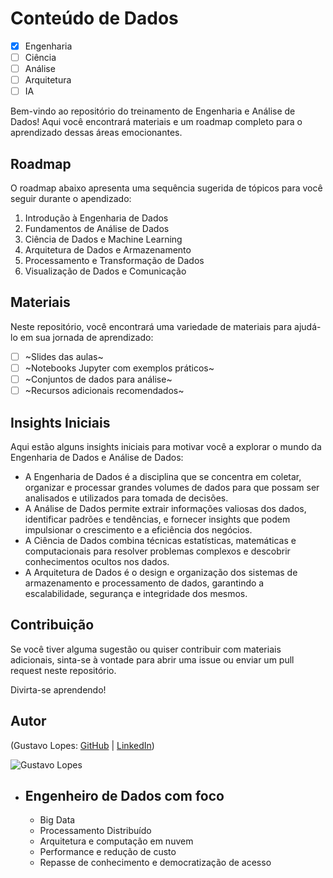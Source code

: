 # Conteúdo de Dados

- [x] Engenharia
- [ ] Ciência
- [ ] Análise
- [ ] Arquitetura
- [ ] IA

Bem-vindo ao repositório do treinamento de Engenharia e Análise de Dados! Aqui você encontrará materiais e um roadmap completo para o aprendizado dessas áreas emocionantes.

## Roadmap

O roadmap abaixo apresenta uma sequência sugerida de tópicos para você seguir durante o apendizado:

1. Introdução à Engenharia de Dados
2. Fundamentos de Análise de Dados
3. Ciência de Dados e Machine Learning
4. Arquitetura de Dados e Armazenamento
5. Processamento e Transformação de Dados
6. Visualização de Dados e Comunicação

## Materiais

Neste repositório, você encontrará uma variedade de materiais para ajudá-lo em sua jornada de aprendizado:

- [ ] ~Slides das aulas~
- [ ] ~Notebooks Jupyter com exemplos práticos~
- [ ] ~Conjuntos de dados para análise~
- [ ] ~Recursos adicionais recomendados~

## Insights Iniciais

Aqui estão alguns insights iniciais para motivar você a explorar o mundo da Engenharia de Dados e Análise de Dados:

- A Engenharia de Dados é a disciplina que se concentra em coletar, organizar e processar grandes volumes de dados para que possam ser analisados e utilizados para tomada de decisões.
- A Análise de Dados permite extrair informações valiosas dos dados, identificar padrões e tendências, e fornecer insights que podem impulsionar o crescimento e a eficiência dos negócios.
- A Ciência de Dados combina técnicas estatísticas, matemáticas e computacionais para resolver problemas complexos e descobrir conhecimentos ocultos nos dados.
- A Arquitetura de Dados é o design e organização dos sistemas de armazenamento e processamento de dados, garantindo a escalabilidade, segurança e integridade dos mesmos.

## Contribuição

Se você tiver alguma sugestão ou quiser contribuir com materiais adicionais, sinta-se à vontade para abrir uma issue ou enviar um pull request neste repositório.

Divirta-se aprendendo!

## Autor

(Gustavo Lopes: [GitHub](https://github.com/Gustavo-H-Martins) | [LinkedIn](https://www.linkedin.com/in/gustavo-henrique-lopes-martins-361789192/))

![Gustavo Lopes](https://media.licdn.com/dms/image/D4D03AQHV5drm3wpahA/profile-displayphoto-shrink_100_100/0/1690910388427?e=1705536000&v=beta&t=aJWHFAWbByEHIyIBM1o6m3zfBB8arlyMEQIpP7ruRJk)

- Engenheiro de Dados com foco
  -
  - Big Data
  - Processamento Distribuído
  - Arquitetura e computação em nuvem
  - Performance e redução de custo
  - Repasse de conhecimento e democratização de acesso
